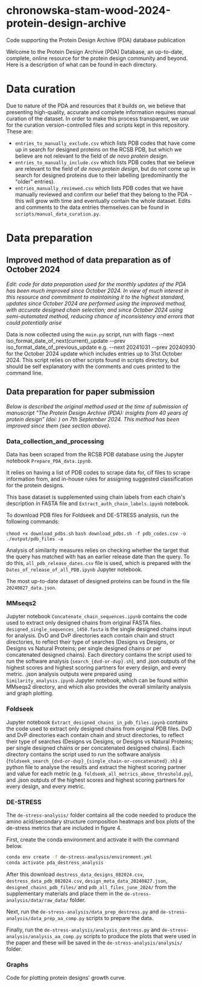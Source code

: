 # chronowska-stam-wood-2024-protein-design-archive
Code supporting the Protein Design Archive (PDA) database publication

Welcome to the Protein Design Archive (PDA) Database, an up-to-date, complete, online resource for the protein design community and beyond. Here is a description of what can be found in each directory.

# Data curation

Due to nature of the PDA and resources that it builds on, we believe that presenting high-quality, accurate and complete information requires manual curation of the dataset. In order to make this process transparent, we use for the curation version-controlled files and scripts kept in this repository. These are:
* ```entries_to_manually_exclude.csv``` which lists PDB codes that have come up in search for designed proteins on the RCSB PDB, but which we believe are not relevant to the field of _de novo protein design_.
* ```entries_to_manually_include.csv``` which lists PDB codes that we believe are relevant to the field of _de novo protein design_, but do not come up in search for designed proteins due to their labelling (predominantly the "older" entries).
* ```entries_manually_reviewed.csv``` which lists PDB codes that we have manually reviewed and confirm our belief that they belong to the PDA - this will grow with time and eventually contain the whole dataset.
Edits and comments to the data entries themselves can be found in ```scripts/manual_data_curation.py```.

# Data preparation
## Improved method of data preparation as of October 2024
_Edit: code for data preparation used for the monthly updates of the PDA has been much improved since October 2024. In view of much interest in this resource and commitment to maintaining it to the highest standard, updates since October 2024 are performed using the improved method, with accurate designed chain selection; and since October 2024 using semi-automated method, reducing chance of inconsistency and errors that could potentially arise_

Data is now collected using the ```main.py``` script, run with flags --next iso_format_date_of_next(current)_update --prev iso_format_date_of_previous_update e.g. --next 20241031 --prev 20240930 for the October 2024 update which includes entries up to 31st October 2024.
This script relies on other scripts found in scripts directory, but should be self explanatory with the comments and cues printed to the command line.

## Data preparation for paper submission
_Below is described the original method used at the time of submission of manuscript "The Protein Design Archive (PDA): insights from 40 years of protein design" (doi: [](https://doi.org/10.1101/2024.09.05.611465)) on 7th September 2024. This method has been improved since them (see section above)._
### Data_collection_and_processing

Data has been scraped from the RCSB PDB database using the Jupyter notebook ```Prepare_PDA_data.ipynb```.

It relies on having a list of PDB codes to scrape data for, cif files to scrape information from, and in-house rules for assigning suggested classification for the protein designs.

This base dataset is supplemented using chain labels from each chain's description in FASTA file and ```Extract_auth_chain_labels.ipynb``` notebook.

To download PDB files for Foldseek and DE-STRESS analysis, run the following commands:

```chmod +x download_pdbs.sh```
```bash download_pdbs.sh -f pdb_codes.csv -o ./output/pdb_files -a```

Analysis of similarity measures relies on checking whether the target that the query has matched with has an earlier release date than the query. To do this, ```all_pdb_release_dates.csv``` file is used, which is prepared with the ```Dates_of_release_of_all_PDB.ipynb``` Jupyter notebook.

The most up-to-date dataset of designed proteins can be found in the file ```20240827_data.json```.

### MMseqs2

Jupyter notebook ```Concatenate_chain_sequences.ipynb``` contains the code used to extract only designed chains from original FASTA files. ```designed_single_sequences_1450.fasta``` is the single designed chains input for analysis. DvD and DvP directories each contain chain and struct directories, to reflect their type of searches (Designs vs Designs, or Designs vs Natural Proteins; per single designed chains or per concatenated designed chains). Each directory contains the script used to run the software analysis (```search_{dvd-or-dvp}.sh```), and .json outputs of the highest scores and highest scoring partners for every design, and every metric. .json analysis outputs were prepared using ```Similarity_analysis.ipynb``` Jupyter notebook, which can be found within MMseqs2 directory, and which also provides the overall similarity analysis and graph plotting.

### Foldseek

Jupyter notebook ```Extract_designed_chains_in_pdb_files.ipynb``` contains the code used to extract only designed chains from original PDB files. DvD and DvP directories each contain chain and struct directories, to reflect their type of searches (Designs vs Designs, or Designs vs Natural Proteins; per single designed chains or per concatenated designed chains). Each directory contains the script used to run the software analysis (```foldseek_search_{dvd-or-dvp}_{single_chain-or-concatenated}.sh```) a python file to analyse the results and extract the highest scoring partner and value for each metric (e.g. ```foldseek_all_metrics_above_threshold.py```), and .json outputs of the highest scores and highest scoring partners for every design, and every metric.

### DE-STRESS

The `de-stress-analysis/` folder contains all the code needed to produce the amino acid/secondary structure composition heatmaps and box plots of the de-stress metrics that are included in figure 4. 

First, create the conda environment and activate it with the command below.

```bash 
conda env create -f de-stress-analysis/environment.yml
conda activate pda_destress_analysis
```

After this download `destress_data_designs_082024.csv`, `destress_data_pdb_082024.csv`, `design_meta_data_20240827.json`, `designed_chains_pdb_files/` and `pdb_all_files_june_2024/` from the supplementary materials and place them in the `de-stress-analysis/data/raw_data/` folder.

Next, run the `de-stress-analysis/data_prep_destress.py` and `de-stress-analysis/data_prep_aa_comp.py` scripts to prepare the data. 

Finally, run the `de-stress-analysis/analysis_destress.py` and `de-stress-analysis/analysis_aa_comp.py` scripts to produce the plots that were used in the paper and these will be saved in the `de-stress-analysis/analysis/` folder.

### Graphs

Code for plotting protein designs' growth curve.
